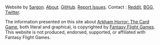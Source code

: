 Website by [5argon](https://5argon.info). [About](/about). [GitHub](https://github.com/5argon/arkham-starters). [Report Issues](https://github.com/5argon/arkham-starters/issues). Contact : [Reddit](https://www.reddit.com/user/5argon), [BGG](https://boardgamegeek.com/user/s5argon), [Twitter](https://twitter.com/5argon).

The information presented on this site about [Arkham Horror: The Card Game](https://www.fantasyflightgames.com/en/products/arkham-horror-the-card-game/), both literal and graphical, is copyrighted by [Fantasy Flight Games](http://fantasyflightgames.com/). This website is not produced, endorsed, supported, or affiliated with Fantasy Flight Games.